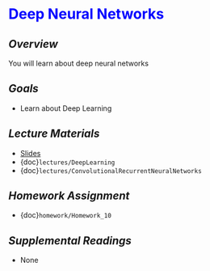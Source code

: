 # <span style="color: blue;"><b>Deep Neural Networks</b></span>

## *Overview*
You will learn about deep neural networks

## *Goals*
* Learn about Deep Learning

## *Lecture Materials*
* [Slides](https://docs.google.com/presentation/d/1RnFI0k15C_m2j43QtFDGCFRBCcQ-Rx6EG-9U3EumOHc/edit?usp=sharing)
* {doc}`lectures/DeepLearning`
* {doc}`lectures/ConvolutionalRecurrentNeuralNetworks`

## *Homework Assignment*
* {doc}`homework/Homework_10`

## *Supplemental Readings*
* None
